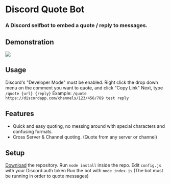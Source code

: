 # Discord Quote Bot
### A Discord selfbot to embed a quote / reply to messages.

Demonstration
------
![](https://cdn.discordapp.com/attachments/565117347334193172/575300837266554880/Fluffy.gif)

Usage
------
Discord's "Developer Mode" must be enabled. Right click the drop down menu on the comment you want to quote, and click "Copy Link"
Next, type `/quote {url} {reply}`
Example: `/quote https://discordapp.com/channels/123/456/789 test reply`

Features
------
* Quick and easy quoting, no messing around with special characters and confusing formats.
* Cross Server & Channel quoting. (Quote from any server or channel)

Setup
------
[Download](https://github.com/Extacy/discord-quotebot/archive/master.zip) the repository. Run `node install` inside the repo.
Edit `config.js` with your Discord auth token
Run the bot with `node index.js` (The bot must be running in order to quote messages)
